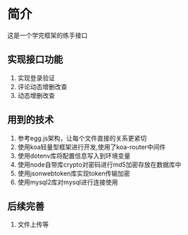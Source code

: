 # 简介
这是一个学完框架的练手接口

## 实现接口功能
1. 实现登录验证
2. 评论动态增删改查
3. 动态增删改查
   
## 用到的技术
1. 参考egg.js架构，让每个文件直接的关系更紧切
2. 使用koa轻量型框架进行开发,使用了koa-router中间件
3. 使用dotenv库将配置信息写入到环境变量
4. 使用node自带库crypto对密码进行md5加密存放在数据库中
5. 使用jsonwebtoken库实现token传输加密
6. 使用mysql2库对mysql进行连接使用

## 后续完善
1. 文件上传等